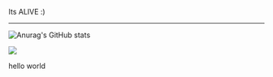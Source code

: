 <p>Its ALIVE :)</p>
<hr>

![Anurag's GitHub stats](https://github-readme-stats.vercel.app/api?username=AliveIsHere&show_icons=true&theme=highcontrast)

![](https://github-readme-streak-stats.herokuapp.com/?user=AliveIsHere&theme=highcontrast&hide_border=true)

<!--
AliveIsHere/AliveIsHere** is a ✨ _special_ ✨ repository because its `README.md` (this file) appears on your GitHub profile.

Here are some ideas to get you started:

- 🔭 I’m currently working on ...
- 🌱 I’m currently learning ...
- 👯 I’m looking to collaborate on ...
- 🤔 I’m looking for help with ...
- 💬 Ask me about ...
- 📫 How to reach me: ...
- 😄 Pronouns: ...
- ⚡ Fun fact: ...
<p>hello world<p>
-->
<p>hello world</p>
